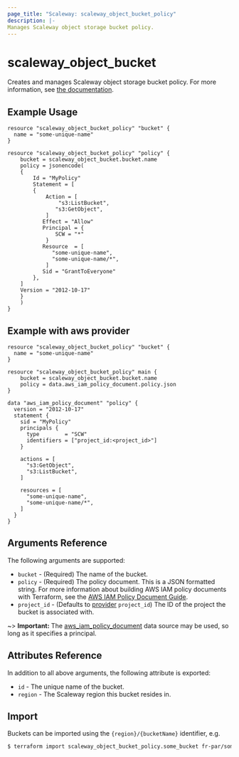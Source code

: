 ```yaml
---
page_title: "Scaleway: scaleway_object_bucket_policy"
description: |-
Manages Scaleway object storage bucket policy.
---
```


# scaleway_object_bucket

Creates and manages Scaleway object storage bucket policy.
For more information, see [the documentation](https://www.scaleway.com/en/docs/storage/object/api-cli/using-bucket-policies/).

## Example Usage

```hcl
resource "scaleway_object_bucket_policy" "bucket" {
  name = "some-unique-name"
}

resource "scaleway_object_bucket_policy" "policy" {
    bucket = scaleway_object_bucket.bucket.name
    policy = jsonencode(
    {
        Id = "MyPolicy"
        Statement = [
        {
            Action = [
                "s3:ListBucket",
               "s3:GetObject",
            ]
           Effect = "Allow"
           Principal = {
               SCW = "*"
            }
           Resource  = [
              "some-unique-name",
              "some-unique-name/*",
            ]
           Sid = "GrantToEveryone"
        },
    ]
    Version = "2012-10-17"
    }
    )
}
```

## Example with aws provider

```hcl
resource "scaleway_object_bucket_policy" "bucket" {
  name = "some-unique-name"
}

resource "scaleway_object_bucket_policy" main {
    bucket = scaleway_object_bucket.bucket.name
    policy = data.aws_iam_policy_document.policy.json
}

data "aws_iam_policy_document" "policy" {
  version = "2012-10-17"
  statement {
    sid = "MyPolicy"
    principals {
      type        = "SCW"
      identifiers = ["project_id:<project_id>"]
    }

    actions = [
      "s3:GetObject",
      "s3:ListBucket",
    ]

    resources = [
      "some-unique-name",
      "some-unique-name/*",
    ]
  }
}
```

## Arguments Reference

The following arguments are supported:

* `bucket` - (Required) The name of the bucket.
* `policy` - (Required) The policy document. This is a JSON formatted string. For more information about building AWS IAM policy documents with Terraform, see the [AWS IAM Policy Document Guide](https://learn.hashicorp.com/tutorials/terraform/aws-iam-policy?_ga=2.164714495.1557487853.1659960650-563504983.1635944492).
* `project_id` - (Defaults to [provider](../index.md#project_id) `project_id`) The ID of the project the bucket is associated with.

~> **Important:** The [aws_iam_policy_document](https://registry.terraform.io/providers/hashicorp/aws/latest/docs/data-sources/iam_policy_document) data source may be used, so long as it specifies a principal.

## Attributes Reference

In addition to all above arguments, the following attribute is exported:

* `id` - The unique name of the bucket.
* `region` - The Scaleway region this bucket resides in.

## Import

Buckets can be imported using the `{region}/{bucketName}` identifier, e.g.

```bash
$ terraform import scaleway_object_bucket_policy.some_bucket fr-par/some-bucket
```
